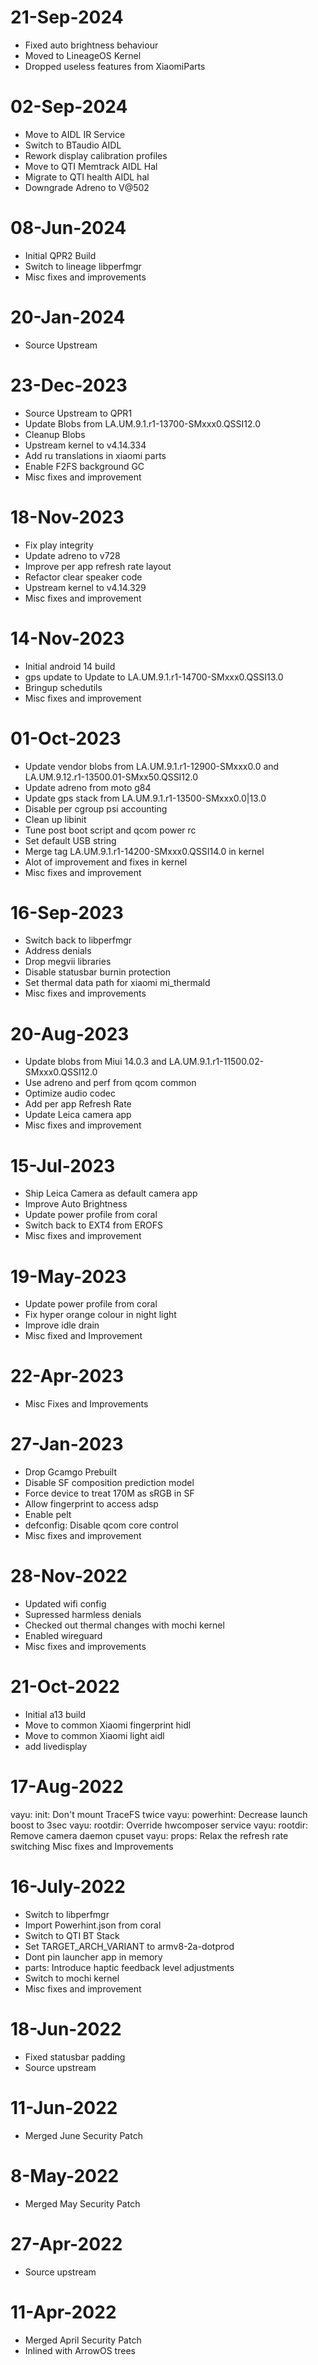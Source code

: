 # 21-Sep-2024
- Fixed auto brightness behaviour
- Moved to LineageOS Kernel
- Dropped useless features from XiaomiParts

# 02-Sep-2024
- Move to AIDL IR Service
- Switch to BTaudio AIDL
- Rework display calibration profiles
- Move to QTI Memtrack AIDL Hal
- Migrate to QTI health AIDL hal
- Downgrade Adreno to V@502

# 08-Jun-2024
- Initial QPR2 Build
- Switch to lineage libperfmgr
- Misc fixes and improvements

# 20-Jan-2024
- Source Upstream

# 23-Dec-2023
- Source Upstream to QPR1
- Update Blobs from LA.UM.9.1.r1-13700-SMxxx0.QSSI12.0
- Cleanup Blobs
- Upstream kernel to v4.14.334
- Add ru translations in xiaomi parts
- Enable F2FS background GC
- Misc fixes and improvement

# 18-Nov-2023
- Fix play integrity
- Update adreno to v728
- Improve per app refresh rate layout
- Refactor clear speaker code
- Upstream kernel to v4.14.329
- Misc fixes and improvement

# 14-Nov-2023
- Initial android 14 build
- gps update to Update to LA.UM.9.1.r1-14700-SMxxx0.QSSI13.0
- Bringup schedutils
- Misc fixes and improvement

# 01-Oct-2023
- Update vendor blobs from  LA.UM.9.1.r1-12900-SMxxx0.0 and LA.UM.9.12.r1-13500.01-SMxx50.QSSI12.0
- Update adreno from moto g84
- Update gps stack from LA.UM.9.1.r1-13500-SMxxx0.0|13.0
- Disable per cgroup psi accounting
- Clean up libinit
- Tune post boot script and qcom power rc 
- Set default USB string 
- Merge tag LA.UM.9.1.r1-14200-SMxxx0.QSSI14.0 in kernel
- Alot of improvement and fixes in kernel
- Misc fixes and improvement

# 16-Sep-2023
- Switch back to libperfmgr
- Address denials
- Drop megvii libraries
- Disable statusbar burnin protection
- Set thermal data path for xiaomi mi_thermald
- Misc fixes and improvements

# 20-Aug-2023
- Update blobs from Miui 14.0.3 and LA.UM.9.1.r1-11500.02-SMxxx0.QSSI12.0
- Use adreno and perf from qcom common
- Optimize audio codec
- Add per app Refresh Rate
- Update Leica camera app
- Misc fixes and improvement

# 15-Jul-2023
- Ship Leica Camera as default camera app
- Improve Auto Brightness 
- Update power profile from coral
- Switch back to EXT4 from EROFS
- Misc fixes and improvement

# 19-May-2023
- Update power profile from coral
- Fix hyper orange colour in night light
- Improve idle drain
- Misc fixed and Improvement

# 22-Apr-2023
- Misc Fixes and Improvements

# 27-Jan-2023
-  Drop Gcamgo Prebuilt
- Disable SF composition prediction model
- Force device to treat 170M as sRGB in SF
- Allow fingerprint to access adsp
- Enable pelt
- defconfig: Disable qcom core control
- Misc fixes and improvement

# 28-Nov-2022
- Updated wifi config 
- Supressed harmless denials
- Checked out thermal changes with mochi kernel
- Enabled wireguard
- Misc fixes and improvements

# 21-Oct-2022
- Initial a13 build
- Move to common Xiaomi fingerprint hidl
- Move to common Xiaomi light aidl
- add livedisplay

# 17-Aug-2022
vayu: init: Don't mount TraceFS twice
vayu: powerhint: Decrease launch boost to 3sec
vayu: rootdir: Override hwcomposer service
vayu: rootdir: Remove camera daemon cpuset
vayu: props: Relax the refresh rate switching
Misc fixes and Improvements

# 16-July-2022
- Switch to libperfmgr
- Import Powerhint.json from coral
- Switch to QTI BT Stack
- Set TARGET_ARCH_VARIANT to armv8-2a-dotprod
- Dont pin launcher app in memory
- parts: Introduce haptic feedback level adjustments
- Switch to mochi kernel 
- Misc fixes and improvement

# 18-Jun-2022
- Fixed statusbar padding
- Source upstream

# 11-Jun-2022
- Merged June Security Patch

# 8-May-2022
- Merged May Security Patch

# 27-Apr-2022
- Source upstream

# 11-Apr-2022
- Merged April Security Patch
- Inlined with ArrowOS trees

